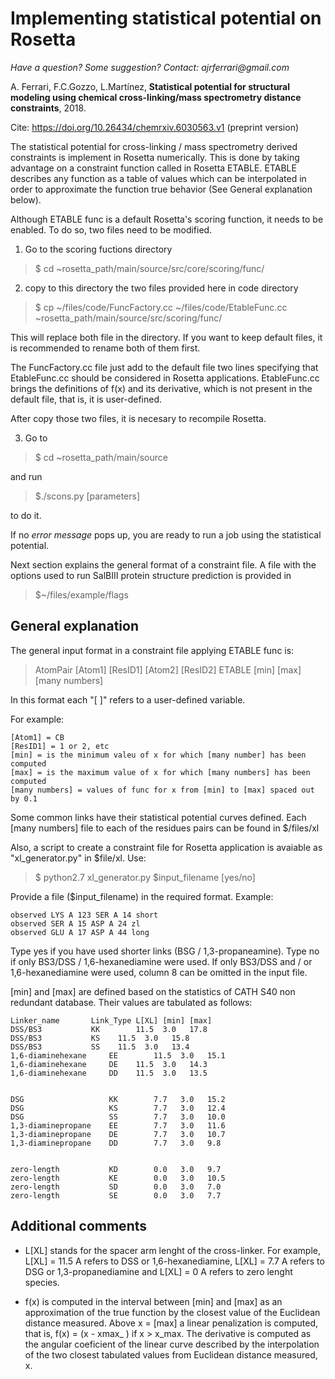 # Implementing statistical potential on Rosetta

_Have a question? Some suggestion? Contact: ajrferrari@gmail.com_

A. Ferrari, F.C.Gozzo, L.Martínez, **Statistical potential for structural modeling using chemical cross-linking/mass spectrometry distance constraints**, 2018.

Cite: https://doi.org/10.26434/chemrxiv.6030563.v1 (preprint version)

The statistical potential for cross-linking / mass spectrometry derived constraints is implement in Rosetta numerically. This is done by taking advantage on a constraint function called in Rosetta ETABLE. ETABLE describes any function as a table of values which can be interpolated in order to approximate the function true behavior (See General explanation below).

Although ETABLE func is a default Rosetta's scoring function, it needs to be enabled. To do so, two files need to be modified. 

1) Go to the scoring fuctions directory 

> $ cd ~rosetta_path/main/source/src/core/scoring/func/

2) copy to this directory the two files provided here in code directory 

>$ cp ~/files/code/FuncFactory.cc ~/files/code/EtableFunc.cc ~rosetta_path/main/source/src/scoring/func/
	
This will replace both file in the directory. If you want to keep default files, it is recommended to rename both of them first. 

The FuncFactory.cc file just add to the default file two lines specifying that EtableFunc.cc should be considered in Rosetta applications. EtableFunc.cc brings the definitions of f(x) and its derivative, which is not present in the default file, that is, it is user-defined. 

After copy those two files, it is necesary to recompile Rosetta. 

3) Go to 

>$ cd ~rosetta_path/main/source 

and run 

>$./scons.py [parameters]

to do it. 

If no *error message* pops up, you are ready to run a job using the statistical potential.

Next section explains the general format of a constraint file. A file with the options used to run SalBIII protein structure prediction is provided in 

>$~/files/example/flags

## General explanation

The general input format in a constraint file applying ETABLE func is:

> AtomPair [Atom1] [ResID1] [Atom2] [ResID2] ETABLE [min] [max] [many numbers]

In this format each "[ ]" refers to a user-defined variable.

For example:
```
[Atom1] = CB
[ResID1] = 1 or 2, etc
[min] = is the minimum valeu of x for which [many number] has been computed
[max] = is the maximum value of x for which [many numbers] has been computed
[many numbers] = values of func for x from [min] to [max] spaced out by 0.1
```
Some common links have their statistical potential curves defined.
Each [many numbers] file to each of the residues pairs can be found in $/files/xl

Also, a script to create a constraint file for Rosetta application is avaiable as "xl_generator.py" in $file/xl. Use:

>$ python2.7 xl_generator.py $input_filename [yes/no]

Provide a file ($input_filename) in the required format. Example:


    observed LYS A 123 SER A 14 short
    observed SER A 15 ASP A 24 zl
    observed GLU A 17 ASP A 44 long

Type yes if you have used shorter links (BSG / 1,3-propaneamine). Type no if only BS3/DSS / 1,6-hexanediamine were used.
If only BS3/DSS and / or 1,6-hexanediamine were used, column 8 can be omitted in the input file. 


[min] and [max] are defined based on the statistics of CATH S40 non redundant database. Their values are tabulated as follows:

```
Linker_name	      Link_Type L[XL] [min] [max] 
DSS/BS3		      KK        11.5  3.0   17.8  
DSS/BS3		      KS	11.5  3.0   15.8  
DSS/BS3		      SS	11.5  3.0   13.4  
1,6-diaminehexane     EE        11.5  3.0   15.1  
1,6-diaminehexane     DE	11.5  3.0   14.3  
1,6-diaminehexane     DD	11.5  3.0   13.5  


DSG                   KK        7.7   3.0   15.2  
DSG                   KS        7.7   3.0   12.4  
DSG                   SS        7.7   3.0   10.0  
1,3-diaminepropane    EE        7.7   3.0   11.6  
1,3-diaminepropane    DE        7.7   3.0   10.7  
1,3-diaminepropane    DD        7.7   3.0   9.8   


zero-length           KD        0.0   3.0   9.7   
zero-length           KE        0.0   3.0   10.5  
zero-length           SD        0.0   3.0   7.0   
zero-length           SE        0.0   3.0   7.7   
```

## Additional comments

- L[XL] stands for the spacer arm lenght of the cross-linker. For example, L[XL] = 11.5 A refers to DSS or 1,6-hexanediamine, L[XL] = 7.7 A refers to DSG or 1,3-propanediamine and L[XL] = 0 A refers to zero lenght species.

- f(x) is computed in the interval between [min] and [max] as an approximation of the true function by the closest value of the Euclidean distance measured. Above x = [max] a linear penalization is computed, that is, f(x) = (x - xmax_ ) if x > x_max. The derivative is computed as the angular coeficient of the linear curve described by the interpolation of the two closest tabulated values from Euclidean distance measured, x.



